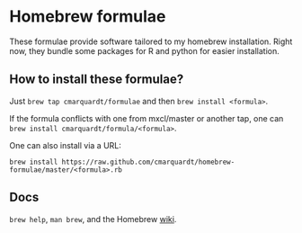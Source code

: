 Homebrew formulae
=================

These formulae provide software tailored to my homebrew installation. Right now, they bundle some packages for R and python for easier installation.


How to install these formulae?
------------------------------

Just `brew tap cmarquardt/formulae` and then `brew install <formula>`.

If the formula conflicts with one from mxcl/master or another tap, one can `brew install cmarquardt/formula/<formula>`.

One can also install via a URL:

    brew install https://raw.github.com/cmarquardt/homebrew-formulae/master/<formula>.rb


Docs
----
`brew help`, `man brew`, and the Homebrew [wiki][].

[wiki]:http://wiki.github.com/mxcl/homebrew

